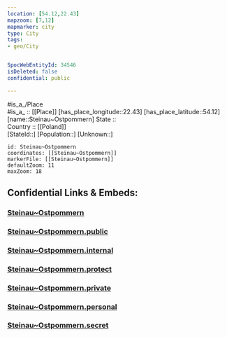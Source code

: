 ```yaml
---
location: [54.12,22.43] 
mapzoom: [7,12] 
mapmarker: city 
type: City
tags:
- geo/City


SpocWebEntityId: 34546
isDeleted: false
confidential: public

---
```

#is_a_/Place  
#is_a_ :: [[Place]] 
[has_place_longitude::22.43] 
[has_place_latitude::54.12] 
[name::Steinau~Ostpommern] 
State ::  
Country :: [[Poland]]  
[StateId::] 
[Population::] 
[Unknown::] 


```leaflet
id: Steinau~Ostpommern
coordinates: [[Steinau~Ostpommern]] 
markerFile: [[Steinau~Ostpommern]] 
defaultZoom: 11 
maxZoom: 18
```


## Confidential Links & Embeds: 

### [Steinau~Ostpommern](/_Standards/Earth/Continent/Europe/Europe~East/Poland/Provinces~Poland/Podlachian/City/Steinau~Ostpommern.md) 

### [Steinau~Ostpommern.public](/_public/Earth/Continent/Europe/Europe~East/Poland/Provinces~Poland/Podlachian/City/Steinau~Ostpommern.public.md) 

### [Steinau~Ostpommern.internal](/_internal/Earth/Continent/Europe/Europe~East/Poland/Provinces~Poland/Podlachian/City/Steinau~Ostpommern.internal.md) 

### [Steinau~Ostpommern.protect](/_protect/Earth/Continent/Europe/Europe~East/Poland/Provinces~Poland/Podlachian/City/Steinau~Ostpommern.protect.md) 

### [Steinau~Ostpommern.private](/_private/Earth/Continent/Europe/Europe~East/Poland/Provinces~Poland/Podlachian/City/Steinau~Ostpommern.private.md) 

### [Steinau~Ostpommern.personal](/_personal/Earth/Continent/Europe/Europe~East/Poland/Provinces~Poland/Podlachian/City/Steinau~Ostpommern.personal.md) 

### [Steinau~Ostpommern.secret](/_secret/Earth/Continent/Europe/Europe~East/Poland/Provinces~Poland/Podlachian/City/Steinau~Ostpommern.secret.md)

